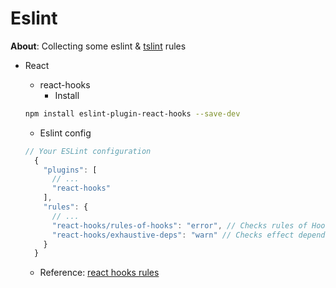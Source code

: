 # Eslint 

**About**: Collecting some eslint & [tslint](https://palantir.github.io/tslint/) rules 

- React

  - react-hooks
    - Install
  ```sh
  npm install eslint-plugin-react-hooks --save-dev
  ```
    - Eslint config
  ```js
  // Your ESLint configuration
    {
      "plugins": [
        // ...
        "react-hooks"
      ],
      "rules": {
        // ...
        "react-hooks/rules-of-hooks": "error", // Checks rules of Hooks
        "react-hooks/exhaustive-deps": "warn" // Checks effect dependencies
      }
    }
  ```
    - Reference: [react hooks rules](https://reactjs.org/docs/hooks-rules.html)